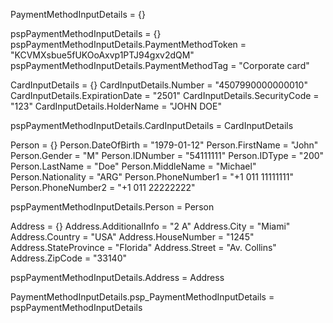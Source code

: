 PaymentMethodInputDetails = {}


pspPaymentMethodInputDetails = {}
pspPaymentMethodInputDetails.PaymentMethodToken = "KCVMXsbue5fUKOoAxvp1PTJ94gxv2dQM"
pspPaymentMethodInputDetails.PaymentMethodTag = "Corporate card"

CardInputDetails = {}
CardInputDetails.Number = "4507990000000010"
CardInputDetails.ExpirationDate = "2501"
CardInputDetails.SecurityCode = "123"
CardInputDetails.HolderName = "JOHN DOE"

pspPaymentMethodInputDetails.CardInputDetails = CardInputDetails

Person = {}
Person.DateOfBirth = "1979-01-12"
Person.FirstName = "John"
Person.Gender = "M"
Person.IDNumber = "54111111"
Person.IDType = "200"
Person.LastName = "Doe"
Person.MiddleName = "Michael"
Person.Nationality = "ARG"
Person.PhoneNumber1 = "+1 011 11111111"
Person.PhoneNumber2 = "+1 011 22222222"

pspPaymentMethodInputDetails.Person = Person

Address = {}
Address.AdditionalInfo = "2 A"
Address.City = "Miami"
Address.Country = "USA"
Address.HouseNumber = "1245"
Address.StateProvince = "Florida"
Address.Street = "Av. Collins"
Address.ZipCode = "33140"

pspPaymentMethodInputDetails.Address = Address

PaymentMethodInputDetails.psp_PaymentMethodInputDetails = pspPaymentMethodInputDetails
